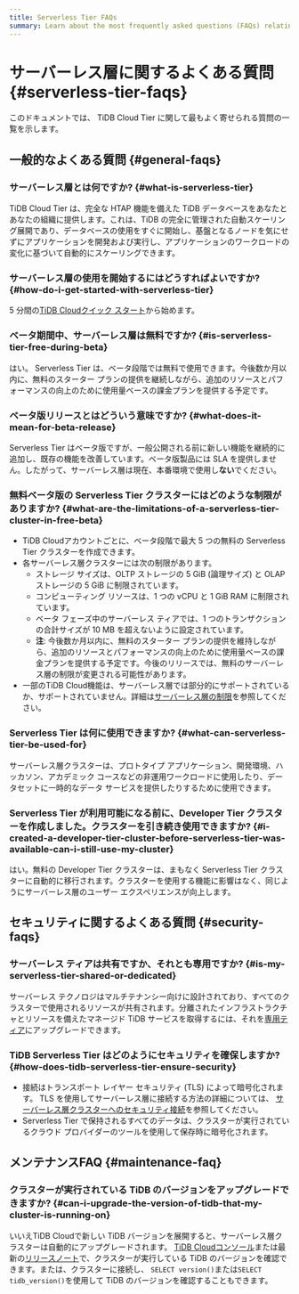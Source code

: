 ```yaml
---
title: Serverless Tier FAQs
summary: Learn about the most frequently asked questions (FAQs) relating to TiDB Cloud Serverless Tier.
---
```


# サーバーレス層に関するよくある質問 {#serverless-tier-faqs}

<!-- markdownlint-disable MD026 -->

このドキュメントでは、 TiDB Cloud Tier に関して最もよく寄せられる質問の一覧を示します。

## 一般的なよくある質問 {#general-faqs}

### サーバーレス層とは何ですか? {#what-is-serverless-tier}

TiDB Cloud Tier は、完全な HTAP 機能を備えた TiDB データベースをあなたとあなたの組織に提供します。これは、TiDB の完全に管理された自動スケーリング展開であり、データベースの使用をすぐに開始し、基盤となるノードを気にせずにアプリケーションを開発および実行し、アプリケーションのワークロードの変化に基づいて自動的にスケーリングできます。

### サーバーレス層の使用を開始するにはどうすればよいですか? {#how-do-i-get-started-with-serverless-tier}

5 分間の[TiDB Cloudクイック スタート](/tidb-cloud/tidb-cloud-quickstart.md)から始めます。

### ベータ期間中、サーバーレス層は無料ですか? {#is-serverless-tier-free-during-beta}

はい。 Serverless Tier は、ベータ段階では無料で使用できます。今後数か月以内に、無料のスターター プランの提供を継続しながら、追加のリソースとパフォーマンスの向上のために使用量ベースの課金プランを提供する予定です。

### ベータ版リリースとはどういう意味ですか? {#what-does-it-mean-for-beta-release}

Serverless Tier はベータ版ですが、一般公開される前に新しい機能を継続的に追加し、既存の機能を改善しています。ベータ版製品には SLA を提供しません。したがって、サーバーレス層は現在、本番環境で使用し**ない**でください。

### 無料ベータ版の Serverless Tier クラスターにはどのような制限がありますか? {#what-are-the-limitations-of-a-serverless-tier-cluster-in-free-beta}

-   TiDB Cloudアカウントごとに、ベータ段階で最大 5 つの無料の Serverless Tier クラスターを作成できます。
-   各サーバーレス層クラスターには次の制限があります。
    -   ストレージ サイズは、OLTP ストレージの 5 GiB (論理サイズ) と OLAP ストレージの 5 GiB に制限されています。
    -   コンピューティング リソースは、1 つの vCPU と 1 GiB RAM に制限されています。
    -   ベータ フェーズ中のサーバーレス ティアでは、1 つのトランザクションの合計サイズが 10 MB を超えないように設定されています。
    -   **注**: 今後数か月以内に、無料のスターター プランの提供を維持しながら、追加のリソースとパフォーマンスの向上のために使用量ベースの課金プランを提供する予定です。今後のリリースでは、無料のサーバーレス層の制限が変更される可能性があります。
-   一部のTiDB Cloud機能は、サーバーレス層では部分的にサポートされているか、サポートされていません。詳細は[サーバーレス層の制限](/tidb-cloud/serverless-tier-limitations.md)を参照してください。

### Serverless Tier は何に使用できますか? {#what-can-serverless-tier-be-used-for}

サーバーレス層クラスターは、プロトタイプ アプリケーション、開発環境、ハッカソン、アカデミック コースなどの非運用ワークロードに使用したり、データセットに一時的なデータ サービスを提供したりするために使用できます。

### Serverless Tier が利用可能になる前に、Developer Tier クラスターを作成しました。クラスターを引き続き使用できますか? {#i-created-a-developer-tier-cluster-before-serverless-tier-was-available-can-i-still-use-my-cluster}

はい。無料の Developer Tier クラスターは、まもなく Serverless Tier クラスターに自動的に移行されます。クラスターを使用する機能に影響はなく、同じようにサーバーレス層のユーザー エクスペリエンスが向上します。

## セキュリティに関するよくある質問 {#security-faqs}

### サーバーレス ティアは共有ですか、それとも専用ですか? {#is-my-serverless-tier-shared-or-dedicated}

サーバーレス テクノロジはマルチテナンシー向けに設計されており、すべてのクラスターで使用されるリソースが共有されます。分離されたインフラストラクチャとリソースを備えたマネージド TiDB サービスを取得するには、それを[専用ティア](/tidb-cloud/select-cluster-tier.md#dedicated-tier)にアップグレードできます。

### TiDB Serverless Tier はどのようにセキュリティを確保しますか? {#how-does-tidb-serverless-tier-ensure-security}

-   接続はトランスポート レイヤー セキュリティ (TLS) によって暗号化されます。 TLS を使用してサーバーレス層に接続する方法の詳細については、 [サーバーレス層クラスターへのセキュリティ接続](/tidb-cloud/secure-connections-to-serverless-tier-clusters.md)を参照してください。
-   Serverless Tier で保持されるすべてのデータは、クラスターが実行されているクラウド プロバイダーのツールを使用して保存時に暗号化されます。

## メンテナンスFAQ {#maintenance-faq}

### クラスターが実行されている TiDB のバージョンをアップグレードできますか? {#can-i-upgrade-the-version-of-tidb-that-my-cluster-is-running-on}

いいえTiDB Cloudで新しい TiDB バージョンを展開すると、サーバーレス層クラスターは自動的にアップグレードされます。 [TiDB Cloudコンソール](https://tidbcloud.com/console/clusters)または最新の[リリースノート](https://docs.pingcap.com/tidbcloud/release-notes)で、クラスターが実行している TiDB のバージョンを確認できます。または、クラスターに接続し、 `SELECT version()`または`SELECT tidb_version()`を使用して TiDB のバージョンを確認することもできます。
